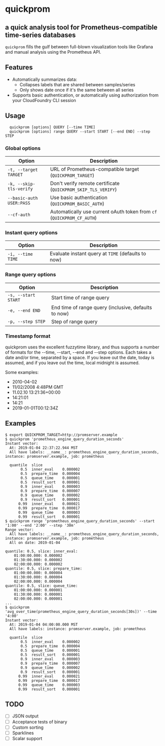 # quickprom
## a quick analysis tool for Prometheus-compatible time-series databases

`quickprom` fills the gulf between full-blown visualization tools like Grafana and manual analysis
using the Prometheus API.

## Features

- Automatically summarizes data:
	- Collapses labels that are shared between samples/series
	- Only shows date once if it's the same between all series
- Supports basic authentication, or automatically using authorization from your CloudFoundry CLI session

## Usage
```
  quickprom [options] QUERY [--time TIME]
  quickprom [options] range QUERY --start START [--end END] --step STEP
```

### Global options
| Option | Description |
| ------ | ----------- |
| `-t, --target TARGET` | URL of Prometheus-compatible target (`QUICKPROM_TARGET`) |
| `-k, --skip-tls-verify` | Don't verify remote certificate (`QUICKPROM_SKIP_TLS_VERIFY`)  |
| `--basic-auth USER:PASS` | Use basic authentication (`QUICKPROM_BASIC_AUTH`) |
| `--cf-auth` | Automatically use current oAuth token from `cf` (`QUICKPROM_CF_AUTH`)  |

### Instant query options
| Option | Description |
| ------ | ----------- |
| `-i, --time TIME` | Evaluate instant query at `TIME` (defaults to now) |

### Range query options
| Option | Description |
| ------ | ----------- |
| `-s, --start START` | Start time of range query |
| `-e, --end END` | End time of range query (inclusive, defaults to now) |
| `-p, --step STEP` | Step of range query |

### Timestamp format
quickprom uses the excellent fuzzytime library, and thus supports a number of
formats for the --time, --start, --end and --step options. Each takes a date
and/or time, separated by a space. If you leave out the date, today is
assumed, and if you leave out the time, local midnight is assumed.

Some examples:
  - 2010-04-02
  - 11/02/2008 4:48PM GMT
  - 11.02.10 13:21:36+00:00
  - 14:21:01
  - 14:21
  - 2019-01-01T00:12:34Z

## Examples

```console
$ export QUICKPROM_TARGET=http://promserver.example
$ quickprom 'prometheus_engine_query_duration_seconds'
Instant vector:
  At: 2019-01-04 22:37:22.944 MST
  All have labels: __name__: prometheus_engine_query_duration_seconds, instance: promserver.example, job: prometheus

  quantile  slice
       0.5  inner_eval    0.000002
       0.5  prepare_time  0.000004
       0.5  queue_time    0.000001
       0.5  result_sort   0.000001
       0.9  inner_eval    0.000003
       0.9  prepare_time  0.000007
       0.9  queue_time    0.000002
       0.9  result_sort   0.000001
      0.99  inner_eval    0.000021
      0.99  prepare_time  0.000017
      0.99  queue_time    0.000003
      0.99  result_sort   0.000001
$ quickprom range 'prometheus_engine_query_duration_seconds' --start '1:00' --end '2:00' --step '30m'
Range vector:
  All have labels: __name__: prometheus_engine_query_duration_seconds, instance: promserver.example, job: prometheus
  All on date: 2019-01-04

quantile: 0.5, slice: inner_eval:
    01:00:00.000: 0.000002
    01:30:00.000: 0.000002
    02:00:00.000: 0.000002
quantile: 0.5, slice: prepare_time:
    01:00:00.000: 0.000004
    01:30:00.000: 0.000004
    02:00:00.000: 0.000004
quantile: 0.5, slice: queue_time:
    01:00:00.000: 0.000001
    01:30:00.000: 0.000001
    02:00:00.000: 0.000001
...
$ quickprom 'avg_over_time(prometheus_engine_query_duration_seconds[30s])' --time '4:00'
Instant vector:
  At: 2019-01-04 04:00:00.000 MST
  All have labels: instance: promserver.example, job: prometheus

  quantile  slice
       0.5  inner_eval    0.000002
       0.5  prepare_time  0.000004
       0.5  queue_time    0.000001
       0.5  result_sort   0.000001
       0.9  inner_eval    0.000003
       0.9  prepare_time  0.000007
       0.9  queue_time    0.000002
       0.9  result_sort   0.000001
      0.99  inner_eval    0.000021
      0.99  prepare_time  0.000017
      0.99  queue_time    0.000003
      0.99  result_sort   0.000001
```

## TODO

- [ ] JSON output
- [ ] Acceptance tests of binary
- [ ] Custom sorting
- [ ] Sparklines
- [ ] Scalar support

